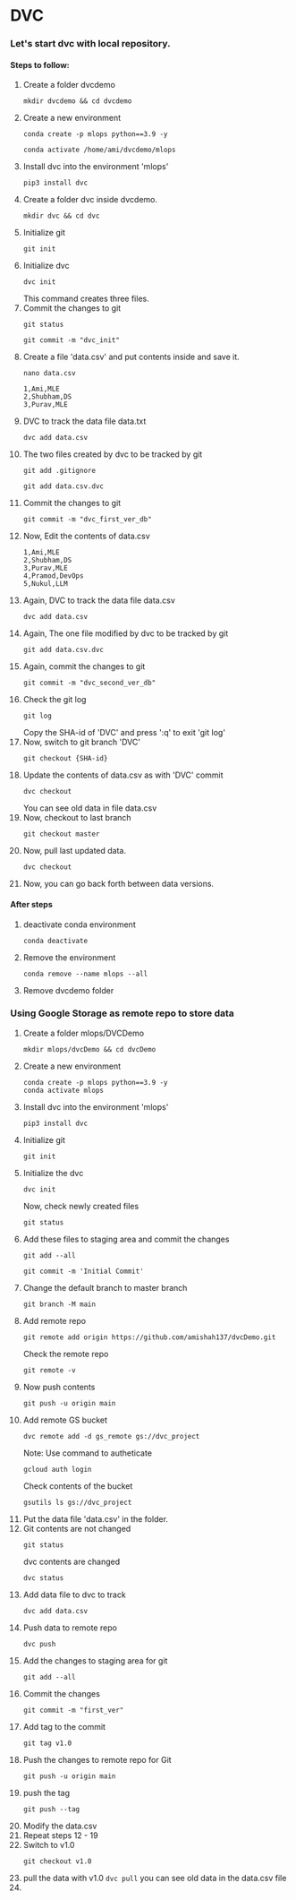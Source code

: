 # DVC
### Let's start dvc with local repository.
#### Steps to follow:
  1. Create a folder dvcdemo
     ```
     mkdir dvcdemo && cd dvcdemo
     ```
  2. Create a new environment
     ```
     conda create -p mlops python==3.9 -y
     ```
     ```
     conda activate /home/ami/dvcdemo/mlops
     ```
  3. Install dvc into the environment 'mlops'
     ```
     pip3 install dvc
     ```
  4. Create a folder dvc inside dvcdemo.
     ```
     mkdir dvc && cd dvc
     ```
  5. Initialize git
     ```
     git init
     ```
  6. Initialize dvc
     ```
     dvc init
     ```
     This command creates three files.
  7. Commit the changes to git
     ```
     git status
     ```
     ```
     git commit -m "dvc_init"
     ```
  8. Create a file 'data.csv' and put contents inside and save it.
     ```
     nano data.csv
     ```
     ```
     1,Ami,MLE
     2,Shubham,DS
     3,Purav,MLE
     ```
  9. DVC to track the data file data.txt
     ```
     dvc add data.csv
     ```
  10. The two files created by dvc to be tracked by git
      ```
      git add .gitignore
      ```
      ```
      git add data.csv.dvc
      ```
  12. Commit the changes to git
      ```
      git commit -m "dvc_first_ver_db"
      ```
  13. Now, Edit the contents of data.csv
      ```
      1,Ami,MLE
      2,Shubham,DS
      3,Purav,MLE
      4,Pramod,DevOps
      5,Nukul,LLM
      ```
  14. Again, DVC to track the data file data.csv
      ```
      dvc add data.csv
      ```
  15. Again, The one file modified by dvc to be tracked by git
      ```
      git add data.csv.dvc
      ```
  16. Again, commit the changes to git
      ```
      git commit -m "dvc_second_ver_db"
      ```
  17. Check the git log
      ```
      git log
      ```
      Copy the SHA-id of 'DVC' and press ':q' to exit 'git log'
  18. Now, switch to git branch 'DVC'
      ```
      git checkout {SHA-id}
      ```
  19. Update the contents of data.csv as with 'DVC' commit
      ```
      dvc checkout
      ```
      You can see old data in file data.csv
  20. Now, checkout to last branch
      ```
      git checkout master
      ```
  21. Now, pull last updated data.
      ```
      dvc checkout
      ```
  22. Now, you can go back forth between data versions.

#### After steps
1. deactivate conda environment
   ```
   conda deactivate
   ```
2. Remove the environment
   ```
   conda remove --name mlops --all
   ```
3. Remove dvcdemo folder

### Using Google Storage as remote repo to store data

  1. Create a folder mlops/DVCDemo
     ```
     mkdir mlops/dvcDemo && cd dvcDemo
     ```
  2. Create a new environment
     ```
     conda create -p mlops python==3.9 -y
     conda activate mlops
     ```
  3. Install dvc into the environment 'mlops'
     ```
     pip3 install dvc
     ```
  4. Initialize git
     ```
     git init
     ```
  5. Initialize the dvc
     ```
     dvc init
     ```
     Now, check newly created files
     ```
     git status
     ```
  6. Add these files to staging area and commit the changes
     ```
     git add --all
     ```
     ```
     git commit -m 'Initial Commit'
     ```
  7. Change the default branch to master branch
     ```
     git branch -M main
     ```
  8. Add remote repo
     ```
     git remote add origin https://github.com/amishah137/dvcDemo.git
     ```
     Check the remote repo
     ```
     git remote -v
     ```
  9. Now push contents
     ```
     git push -u origin main
     ```
  10. Add remote GS bucket
      ```
      dvc remote add -d gs_remote gs://dvc_project 
      ```
      Note: Use command to autheticate
      ```
      gcloud auth login
      ```
      Check contents of the bucket
      ```
      gsutils ls gs://dvc_project
      ```
  11. Put the data file 'data.csv' in the folder.
  12. Git contents are not changed
      ```
      git status
      ```
      dvc contents are changed
      ```
      dvc status
      ```
  13. Add data file to dvc to track
      ```
      dvc add data.csv
      ```
  14. Push data to remote repo
      ```
      dvc push
      ```
  15. Add the changes to staging area for git
      ```
      git add --all
      ```
  16. Commit the changes
      ```
      git commit -m "first_ver"
      ```
  17. Add tag to the commit
      ```
      git tag v1.0
      ```
  18. Push the changes to remote repo for Git
      ```
      git push -u origin main
      ```
  19. push the tag
      ```
      git push --tag
      ```
  20. Modify the data.csv
  21. Repeat steps 12 - 19
  22. Switch to v1.0
      ```
      git checkout v1.0
      ```
  23.  pull the data with v1.0
      ```
      dvc pull
      ```
      you can see old data in the data.csv file 
  24. 






